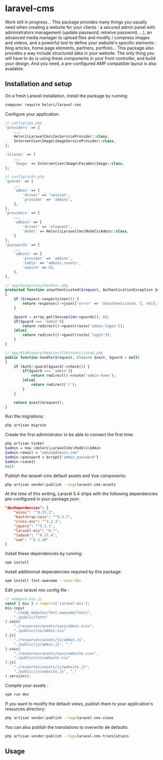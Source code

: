 # laravel-cms
Work still in progress...
This package provides many things you usually need when creating a website for your clients : a secured admin panel with administrators management (update password, retreive password, ...), an advanced media manager to upload files and modify / compress images and videos, and a powerful tool to define your website's specific elements : blog articles, home page elements, partners, portfolio... This package also provides a way include structured data in your website. The only thing you will have to do is using these components in your front controller, and build your design. And you need, a pre-configured AMP compatible layout is also available.

## Installation and setup

On a fresh Laravel installation, install the package by running:
```bash
composer require helori/laravel-cms
```

Configure your application:
```php
// config/app.php
'providers' => [
    ...
    Helori\LaravelCms\CmsServiceProvider::class,
    Intervention\Image\ImageServiceProvider::class,
];

'aliases' => [
    ...
    'Image' => Intervention\Image\Facades\Image::class,
];
```
```php
// config/auth.php
'guards' => [
    ...
    'admin' => [
        'driver' => 'session',
        'provider' => 'admins',
    ],
],
'providers' => [
    ...
    'admins' => [
        'driver' => 'eloquent',
        'model' => Helori\LaravelCms\Models\Admin::class,
    ]
],
'passwords' => [
    ...
    'admins' => [
        'provider' => 'admins',
        'table' => 'admins_resets',
        'expire' => 60,
    ],
],
```
```php
// app/Exceptions/Handler.php
protected function unauthenticated($request, AuthenticationException $exception)
{
    if ($request->expectsJson()) {
        return response()->json(['error' => 'Unauthenticated.'], 401);
    }

    $guard = array_get($exception->guards(), 0);
    if($guard === 'admin'){
        return redirect()->guest(route('admin-login'));
    }else{
        return redirect()->guest(route('login'));
    }
}
```
```php
// app/Middleware/RedirectIfAuthenticated.php
public function handle($request, Closure $next, $guard = null)
{
    if (Auth::guard($guard)->check()) {
        if($guard === 'admin'){
            return redirect()->route('admin-home');
        }else{
            return redirect('/');
        }
    }

    return $next($request);
}
```

Run the migrations:
```bash
php artisan migrate
```

Create the first administrator to be able to connect the first time:
```bash
php artisan tinker
$admin = new \Helori\LaravelCms\Models\Admin
$admin->email = "admin@domain.com"
$admin->password = bcrypt('admin_password')
$admin->save()
exit
```

Publish the laravel-cms default assets and Vue components:
```bash
php artisan vendor:publish --tag=laravel-cms-assets
```

At the time of this writing, Laravel 5.4 ships with the following dependencies pre-configured in your package.json:
```json
"devDependencies": {
	"axios": "^0.15.3",
	"bootstrap-sass": "^3.3.7",
	"cross-env": "^3.2.3",
	"jquery": "^3.1.1",
	"laravel-mix": "0.*",
	"lodash": "^4.17.4",
	"vue": "^2.1.10"
}
```

Install these dependencies by running: 
```bash
npm install
```

Install additionnal dependencies required by this package:
```bash
npm install font-awesome --save-dev
```

Edit your laravel mix config file :
```js
// webpack.mix.js
const { mix } = require('laravel-mix');
mix.copy(
    "./node_modules/font-awesome/fonts",
    "./public/fonts"
).sass(
    "./resources/assets/sass/admin.scss",
    "./public/css/admin.css"
).js(
    "./resources/assets/js/admin.js",
    "./public/js/admin.js", "."
).sass(
    "./resources/assets/sass/website.scss",
    "./public/css/website.css"
).js(
    "./resources/assets/js/website.js",
    "./public/js/website.js", "."
).version();
```

Compile your assets :
```bash
npm run dev
```

If you want to modify the default views, publish them to your application's resources directory:
```bash
php artisan vendor:publish --tag=laravel-cms-views
```

You can also publish the translations to overwrite de defaults:
```bash
php artisan vendor:publish --tag=laravel-cms-translations
```

## Usage


